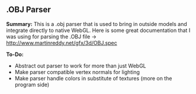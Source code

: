 <h2>.OBJ Parser</h2>

<b>Summary:</b>
This is a .obj parser that is used to bring in outside models and integrate directly to native WebGL. Here is some great documentation that I was using for parsing the .OBJ file -> http://www.martinreddy.net/gfx/3d/OBJ.spec

<b>To-Do:</b>
<ul>
  <li>Abstract out parser to work for more than just WebGL</li>
  <li>Make parser compatible vertex normals for lighting</li>
  <li>Make parser handle colors in substitute of textures (more on the program side)</li>
</ul>
